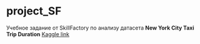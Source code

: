 # project_SF
Учебное задание от SkillFactory по анализу датасета **New York City Taxi Trip Duration**
[Kaggle link](https://www.kaggle.com/competitions/nyc-taxi-trip-duration/overview)
